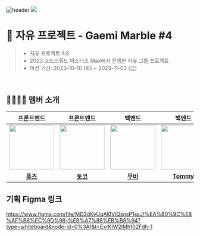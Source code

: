 ![header](https://capsule-render.vercel.app/api?type=waving&height=200&section=header&text=자유%20프로젝트%20%204조&color=gradient)
![](https://img.shields.io/badge/Last_Upadate-2023--10--10-blue)

# 🐜 자유 프로젝트 - Gaemi Marble #4

> - 자유 프로젝트 4조
> - 2023 코드스쿼드 마스터즈 Max에서 진행한 자유 그룹 프로젝트 
> - 미션 기간: 2023-10-10 (화) ~ 2023-11-03 (금)

<br/>

## 👨‍👩‍👧‍👦 멤버 소개

| 프론트엔드 | 프론트엔드 | 백엔드 | 백엔드 |
| :---: | :---: | :---: | :---: |
| <img src="https://avatars.githubusercontent.com/u/76121068?s=400&u=ffcc1c5dce2edf84ef611313c14e42700782f33a&v=4" width="120"/>| <img src="https://avatars.githubusercontent.com/u/101464713?v=4" width="120"/> | <img src="https://avatars.githubusercontent.com/u/98851575?s=64&v=4" width="120"/> | <img src="https://avatars.githubusercontent.com/u/48724199?v=4" width="120"/> |
| **[퓨즈](https://github.com/silvertae)** | **[토코](https://github.com/aaaz425)** | **[무비](https://github.com/yhpark95)** | **[Tommy](https://github.com/HyowonSin)** |

## 기획 Figma 링크
https://www.figma.com/file/MD3dKvUqAl0VlQxnsP1ssJ/%EA%B0%9C%EB%AF%B8%EC%9D%98-%EB%A7%88%EB%B8%94?type=whiteboard&node-id=0%3A1&t=ExrKiW2IMh102Fdh-1

<br/>
